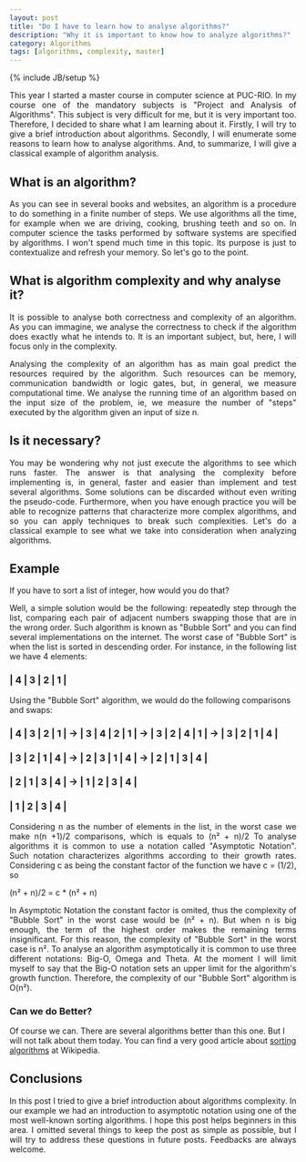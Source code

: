 ```yaml
---
layout: post
title: "Do I have to learn how to analyse algorithms?"
description: "Why it is important to know how to analyze algorithms?"
category: Algorithms 
tags: [algorithms, complexity, master]
---
```

{% include JB/setup %}

<p align="justify">
This year I started a master course in computer science at PUC-RIO.
In my course one of the mandatory subjects is "Project and Analysis of Algorithms". 
This subject is very difficult for me, but it is very important too.
Therefore, I decided to share what I am learning about it. 
Firstly, I will try to give a brief introduction about algorithms. 
Secondly, I will enumerate some reasons to learn how to analyse algorithms.
And, to summarize, I will give a classical example of algorithm analysis.
</p>

## What is an algorithm? ##

<p align="justify">
As you can see in several books and websites, an algorithm is a procedure to do something in a finite number of steps.
We use algorithms all the time, for example when we are driving, cooking, brushing teeth and so on.
In computer science the tasks performed by software systems are specified by algorithms. 
I won't spend much time in this topic. Its purpose is just to contextualize and refresh your memory. So let's go to the point.
</p>

## What is algorithm complexity and why analyse it? ##

<p align="justify">
It is possible to analyse both correctness and complexity of an algorithm. 
As you can immagine, we analyse the correctness to check if the algorithm does exactly what he intends to.
It is an important subject, but, here, I will focus only in the complexity.
</p>
<p align="justify">
Analysing the complexity of an algorithm has as main goal predict the resources required by the algorithm.
Such resources can be memory, communication bandwidth or logic gates, but, in general, we measure computational time.
We analyse the running time of an algorithm based on the input size of the problem, ie,
we measure the number of "steps" executed by the algorithm given an input of size n.
</p>

## Is it necessary?

<p align="justify">
You may be wondering why not just execute the algorithms to see which runs faster.
The answer is that analysing the complexity before implementing is, in general, faster and easier than 
implement and test several algorithms.
Some solutions can be discarded without even writing the pseudo-code.
Furthermore, when you have enough practice you will be able to recognize patterns that characterize more complex algorithms,
and so you can apply techniques to break such complexities.
Let's do a classical example to see what we take into consideration when analyzing algorithms.
</p>

## Example

If you have to sort a list of integer, how would you do that?

<p align="justify">
Well, a simple solution would be the following: repeatedly step through the list,
comparing each pair of adjacent numbers swapping those that are in the wrong order.
Such algorithm is known as "Bubble Sort" and you can find several implementations on the internet.
The worst case of "Bubble Sort" is when the list is sorted in descending order.
For instance, in the following list we have 4 elements:
</p>

### | 4 | 3 | 2 | 1 |

Using the "Bubble Sort" algorithm, we would do the following comparisons and swaps:

### | **4** | 3 | 2 | 1 | -> | 3 | **4** | 2 | 1 | -> | 3 | 2 | **4** | 1 | -> | 3 | 2 | 1 | **4** |

### | **3** | 2 | 1 | 4 | -> | 2 | **3** | 1 | 4 | -> | 2 | 1 | **3** | 4 | 

### | **2** | 1 | 3 | 4 | -> | 1 | **2** | 3 | 4 |

### | **1** | 2 | 3 | 4 |

<p align="justify">
Considering n as the number of elements in the list, in the worst case we make n(n +1)/2 comparisons, which is equals to (n² + n)/2
To analyse algorithms it is common to use a notation called "Asymptotic Notation". 
Such notation characterizes algorithms according to their growth rates. 
Considering c as being the constant factor of the function we have c = (1/2), so
</p>

(n² + n)/2 = c * (n² + n) 

<p align="justify">
In Asymptotic Notation the constant factor is omited, thus the complexity of "Bubble Sort" in the worst case would be (n² + n).
But when n is big enough, the term of the highest order makes the remaining terms insignificant.
For this reason, the complexity of "Bubble Sort" in the worst case is n².
To analyse an algorithm asymptotically it is common to use three different notations: Big-O, Omega and Theta.
At the moment I will limit myself to say that the Big-O notation sets an upper limit for the algorithm's growth function.
Therefore, the complexity of our "Bubble Sort" algorithm is O(n²).
</p>

### Can we do Better?

Of course we can. There are several algorithms better than this one. But I will not talk about them today.
You can find a very good article about [sorting algorithms][1] at Wikipedia.

## Conclusions

<p align="justify">
In this post I tried to give a brief introduction about algorithms complexity.
In our example we had an introduction to asymptotic notation using one of the most well-known sorting algorithms.
I hope this post helps beginners in this area.
I omitted several things to keep the post as simple as possible, but I will try to address these questions in future posts.
Feedbacks are always welcome.
</p>

[1]: https://en.wikipedia.org/wiki/Sorting_algorithm
